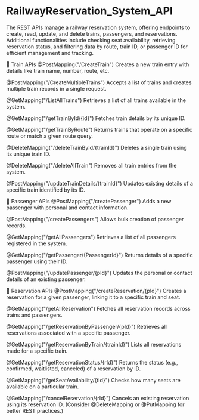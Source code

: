# RailwayReservation_System_API
The REST APIs manage a railway reservation system, offering endpoints to create, read, update, and delete trains, passengers, and reservations. Additional functionalities include checking seat availability, retrieving reservation status, and filtering data by route, train ID, or passenger ID for efficient management and tracking.

🚆 Train APIs
@PostMapping("/CreateTrain")
Creates a new train entry with details like train name, number, route, etc.

@PostMapping("/CreateMultipleTrains")
Accepts a list of trains and creates multiple train records in a single request.

@GetMapping("/ListAllTrains")
Retrieves a list of all trains available in the system.

@GetMapping("/getTrainById/{id}")
Fetches train details by its unique ID.

@GetMapping("/getTrainByRoute")
Returns trains that operate on a specific route or match a given route query.

@DeleteMapping("/deleteTrainById/{trainId}")
Deletes a single train using its unique train ID.

@DeleteMapping("/deleteAllTrain")
Removes all train entries from the system.

@PostMapping("/updateTrainDetails/{trainId}")
Updates existing details of a specific train identified by its ID.

👤 Passenger APIs
@PostMapping("/createPassenger")
Adds a new passenger with personal and contact information.

@PostMapping("/createPassengers")
Allows bulk creation of passenger records.

@GetMapping("/getAllPassengers")
Retrieves a list of all passengers registered in the system.

@GetMapping("/getPassenger/{PassengerId}")
Returns details of a specific passenger using their ID.

@PostMapping("/updatePassenger/{pId}")
Updates the personal or contact details of an existing passenger.

📅 Reservation APIs
@PostMapping("/createReservation/{pId}")
Creates a reservation for a given passenger, linking it to a specific train and seat.

@GetMapping("/getAllReservation")
Fetches all reservation records across trains and passengers.

@GetMapping("/getReservationByPassenger/{pId}")
Retrieves all reservations associated with a specific passenger.

@GetMapping("/getReservationByTrain/{trainId}")
Lists all reservations made for a specific train.

@GetMapping("/getReservationStatus/{rId}")
Returns the status (e.g., confirmed, waitlisted, canceled) of a reservation by ID.

@GetMapping("/getSeatAvailability/{tId}")
Checks how many seats are available on a particular train.

@GetMapping("/cancelReservation/{rId}")
Cancels an existing reservation using its reservation ID. (Consider @DeleteMapping or @PutMapping for better REST practices.)
